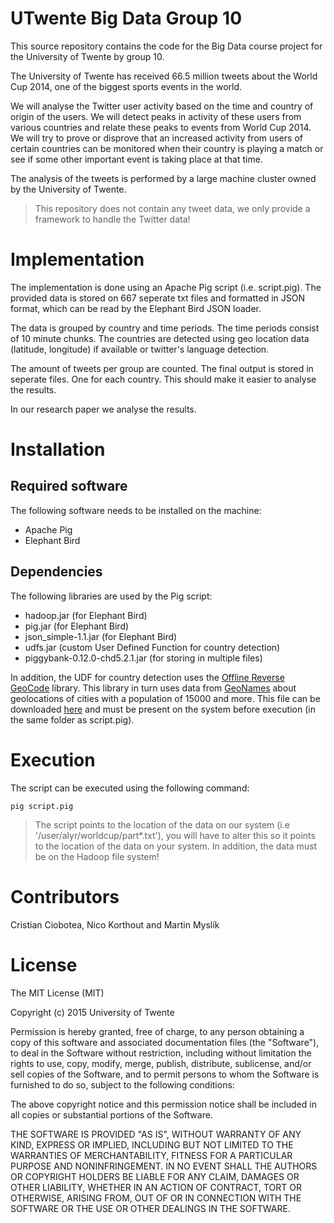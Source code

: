 # UTwente Big Data Group 10
This source repository contains the code for the Big Data course project for the University of Twente by group 10.

The University of Twente has received 66.5 million tweets about the World Cup 2014, one of the biggest sports events in the world.

We will analyse the Twitter user activity based on the time and country of origin of the users. We will detect peaks in activity of these users from various countries and relate these peaks to events from World Cup 2014. We will try to prove or disprove that an increased activity from users of certain countries can be monitored when their country is playing a match or see if some other important event is taking place at that time.

The analysis of the tweets is performed by a large machine cluster owned by the University of Twente. 

> This repository does not contain any tweet data, we only provide a framework to handle the Twitter data!

# Implementation
The implementation is done using an Apache Pig script (i.e. script.pig). The provided data is stored on 667 seperate txt files and formatted in JSON format, which can be read by the Elephant Bird JSON loader.

The data is grouped by country and time periods. The time periods consist of 10 minute chunks. The countries are detected using geo location data (latitude, longitude) if available or twitter's language detection.

The amount of tweets per group are counted. The final output is stored in seperate files. One for each country. This should make it easier to analyse the results.

In our research paper we analyse the results.

# Installation
## Required software
The following software needs to be installed on the machine:
* Apache Pig
* Elephant Bird

## Dependencies
The following libraries are used by the Pig script:
* hadoop.jar (for Elephant Bird)
* pig.jar (for Elephant Bird)
* json_simple-1.1.jar (for Elephant Bird)
* udfs.jar (custom User Defined Function for country detection)
* piggybank-0.12.0-chd5.2.1.jar (for storing in multiple files)

In addition, the UDF for country detection uses the [Offline Reverse GeoCode](https://github.com/AReallyGoodName/OfflineReverseGeocode) library. This library in turn uses data from [GeoNames](http://www.geonames.org/) about geolocations of cities with a population of 15000 and more. This file can be downloaded [here](http://download.geonames.org/export/dump/cities15000.txt) and must be present on the system before execution (in the same folder as script.pig).

# Execution
The script can be executed using the following command:
```
pig script.pig
```
> The script points to the location of the data on our system (i.e '/user/alyr/worldcup/part*.txt'), you will have to alter this so it points to the location of the data on your system. In addition, the data must be on the Hadoop file system!

# Contributors
Cristian Ciobotea, Nico Korthout and Martin Myslík

# License
The MIT License (MIT)

Copyright (c) 2015 University of Twente

Permission is hereby granted, free of charge, to any person obtaining a copy of this software and associated documentation files (the "Software"), to deal in the Software without restriction, including without limitation the rights to use, copy, modify, merge, publish, distribute, sublicense, and/or sell copies of the Software, and to permit persons to whom the Software is furnished to do so, subject to the following conditions:

The above copyright notice and this permission notice shall be included in all copies or substantial portions of the Software.

THE SOFTWARE IS PROVIDED "AS IS", WITHOUT WARRANTY OF ANY KIND, EXPRESS OR IMPLIED, INCLUDING BUT NOT LIMITED TO THE WARRANTIES OF MERCHANTABILITY, FITNESS FOR A PARTICULAR PURPOSE AND NONINFRINGEMENT. IN NO EVENT SHALL THE AUTHORS OR COPYRIGHT HOLDERS BE LIABLE FOR ANY CLAIM, DAMAGES OR OTHER LIABILITY, WHETHER IN AN ACTION OF CONTRACT, TORT OR OTHERWISE, ARISING FROM, OUT OF OR IN CONNECTION WITH THE SOFTWARE OR THE USE OR OTHER DEALINGS IN THE SOFTWARE.